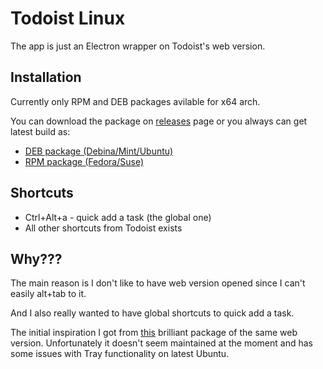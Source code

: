 Todoist Linux
=============

The app is just an Electron wrapper on Todoist's web version.

Installation
------------
Currently only RPM and DEB packages avilable for x64 arch.

You can download the package on [releases](https://github.com/KryDos/todoist-linux/releases) page or you always can get latest build as:

* [DEB package (Debina/Mint/Ubuntu)](https://www.dropbox.com/s/ldv7uf5dxmerqx8/Todoist.deb?dl=0)
* [RPM package (Fedora/Suse)](https://www.dropbox.com/s/q8m6rxp26bjmfnh/Todoist.rpm?dl=0)

Shortcuts
---------

* Ctrl+Alt+a - quick add a task (the global one)
* All other shortcuts from Todoist exists

Why???
-------
The main reason is I don't like to have web version opened since I can't easily alt+tab to it.

And I also really wanted to have global shortcuts to quick add a task.

The initial inspiration I got from [this](https://github.com/kamhix/todoist-linux) brilliant package of the same web version.
Unfortunately it doesn't seem maintained at the moment and has some issues with Tray functionality on latest Ubuntu.

